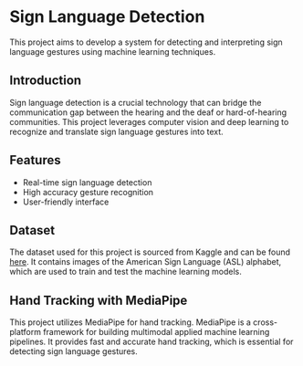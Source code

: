 # Sign Language Detection

This project aims to develop a system for detecting and interpreting sign language gestures using machine learning techniques.

## Introduction
Sign language detection is a crucial technology that can bridge the communication gap between the hearing and the deaf or hard-of-hearing communities. This project leverages computer vision and deep learning to recognize and translate sign language gestures into text.

## Features
- Real-time sign language detection
- High accuracy gesture recognition
- User-friendly interface

## Dataset
The dataset used for this project is sourced from Kaggle and can be found [here](https://www.kaggle.com/datasets/grassknoted/asl-alphabet). It contains images of the American Sign Language (ASL) alphabet, which are used to train and test the machine learning models.

## Hand Tracking with MediaPipe
This project utilizes MediaPipe for hand tracking. MediaPipe is a cross-platform framework for building multimodal applied machine learning pipelines. It provides fast and accurate hand tracking, which is essential for detecting sign language gestures.

